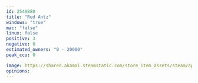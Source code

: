 ```yaml
---
id: 2549880
title: "Red Antz"
windows: "true"
mac: "false"
linux: false
positive: 3
negative: 0
estimated_owners: "0 - 20000"
peak_ccu: 0

image: https://shared.akamai.steamstatic.com/store_item_assets/steam/apps/2549880/header.jpg?t=1702055816
opinions:
---
```


